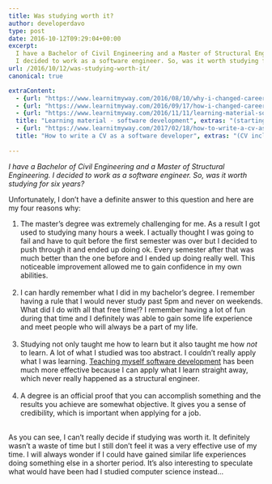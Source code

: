 ```yaml
---
title: Was studying worth it?
author: developerdavo
type: post
date: 2016-10-12T09:29:04+00:00
excerpt: 
  I have a Bachelor of Civil Engineering and a Master of Structural Engineering. 
  I decided to work as a software engineer. So, was it worth studying for six years?
url: /2016/10/12/was-studying-worth-it/
canonical: true

extraContent:
  - {url: "https://www.learnitmyway.com/2016/08/10/why-i-changed-careers/", title: "Why I changed careers"}
  - {url: "https://www.learnitmyway.com/2016/09/17/how-i-changed-careers/", title: "How I changed careers"}
  - {url: "https://www.learnitmyway.com/2016/11/11/learning-material-software-development/", 
  title: "Learning material - software development", extras: "(starting with Intro to CS)"}
  - {url: "https://www.learnitmyway.com/2017/02/18/how-to-write-a-cv-as-a-software-developer/", 
  title: "How to write a CV as a software developer", extras: "(CV included)"}
  
---
```


_I have a Bachelor of Civil Engineering and a Master of Structural Engineering.
I decided to work as a software engineer. So, was it worth studying for six years?_

<!--more-->

Unfortunately, I don’t have a definite answer to this question and here are my four reasons why:

<ol>
  <li>
    The master&#8217;s degree was extremely challenging for me. 
    As a result I got used to studying many hours a week. 
    I actually thought I was going to fail and have to quit before the first semester was over 
    but I decided to push through it and ended up doing ok. 
    Every semester after that was much better than the one before and I ended up doing really well. 
    This noticeable improvement allowed me to gain confidence in my own abilities.
  </li>
  <br/>

  <li>
    I can hardly remember what I did in my bachelor’s degree. 
    I remember having a rule that I would never study past 5pm and never on weekends. 
    What did I do with all that free time!? 
    I remember having a lot of fun during that time and I definitely was able to gain some life experience 
    and meet people who will always be a part of my life.
  </li>
  <br/>

  <li>
    Studying not only taught me how to learn but it also taught me how <em>not</em> to learn. 
    A lot of what I studied was too abstract. I couldn’t really apply what I was learning. 
    <a href="https://www.learnitmyway.com/2016/11/11/learning-material-software-development/" 
    target="_blank" rel="noopener">Teaching myself software development</a> has been much more effective 
    because I can apply what I learn straight away, which never really happened as a structural engineer.
  </li>
  <br/>

  <li>
    A degree is an official proof that you can accomplish something and the results you achieve are somewhat objective. 
    It gives you a sense of credibility, which is important when applying for a job.
  </li>
  <br/>
</ol>

As you can see, I can’t really decide if studying was worth it.
It definitely wasn’t a waste of time but I still don’t feel it was a very effective use of my time.
I will always wonder if I could have gained similar life experiences doing something else in a shorter period.
It’s also interesting to speculate what would have been had I studied computer science instead…
